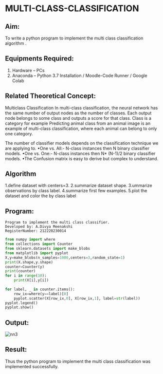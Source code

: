 # MULTI-CLASS-CLASSIFICATION
## Aim:
To write a python program to implement the multi class classification algorithm .

## Equipments Required:
1. Hardware – PCs
2. Anaconda – Python 3.7 Installation / Moodle-Code Runner / Google Colab

## Related Theoretical Concept:
Multiclass Classification
In multi-class classification, the neural network has the same number of output nodes as the number of classes. Each output node belongs to some class and outputs a score for that class. Class is a category for example Predicting animal class from an animal image is an example of multi-class classification, where each animal can belong to only one category.

The number of classifier models depends on the classification technique we are applying to.
•One vs. All:- N-class instances then N binary classifier models.
•One vs. One:- N-class instances then N* (N-1)/2 binary classifier models.
•The Confusion matrix is easy to derive but complex to understand.



## Algorithm
1.define dataset with centers=3.
2.summarize dataset shape.
3.ummarize observations by class label.
4.summarize first few examples.
5.plot the dataset and color the by class label

## Program:
```
Program to implement the multi class classifier.
Developed by: A.Divya Meenakshi
RegisterNumber: 212220230014
```
```python
from numpy import where
from collections import Counter
from sklearn.datasets import make_blobs
from matplotlib import pyplot
X,y=make_blobs(n_samples=1000,centers=3,random_state=1)
print(X.shape,y.shape)
counter=Counter(y)
print(counter)
for i in range(10):
    print(X[i],y[i])
    
for label, _ in counter.items():
    row_ix=where(y==label)[0]
    pyplot.scatter(X[row_ix,0], X[row_ix,1], label=str(label))
pyplot.legend()
pyplot.show()
```

## Output:
![nn3](https://user-images.githubusercontent.com/75235402/164062723-b1291689-90bd-4a06-871f-f7d6a2e4bb94.jpg)



## Result:
Thus the python program to implement the multi class classification was implemented successfully. 
